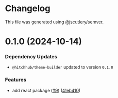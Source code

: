# Changelog

This file was generated using [@jscutlery/semver](https://github.com/jscutlery/semver).

# 0.1.0 (2024-10-14)

### Dependency Updates

* `@hitchhub/theme-builder` updated to version `0.1.0`

### Features

* add react package ([#9](https://github.com/hitchhubio/hitchhub/issues/9)) ([41eb410](https://github.com/hitchhubio/hitchhub/commit/41eb4100f418da84f9d7292421e4375f947dea56))
